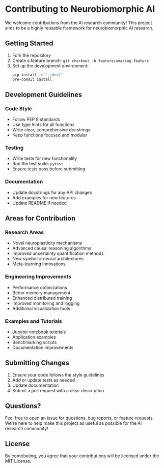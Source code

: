 # Contributing to Neurobiomorphic AI

We welcome contributions from the AI research community! This project aims to be a highly reusable framework for neurobiomorphic AI research.

## Getting Started

1. Fork the repository
2. Create a feature branch: `git checkout -b feature/amazing-feature`
3. Set up the development environment:
   ```bash
   pip install -e ".[dev]"
   pre-commit install
   ```

## Development Guidelines

### Code Style
- Follow PEP 8 standards
- Use type hints for all functions
- Write clear, comprehensive docstrings
- Keep functions focused and modular

### Testing
- Write tests for new functionality
- Run the test suite: `pytest`
- Ensure tests pass before submitting

### Documentation
- Update docstrings for any API changes
- Add examples for new features
- Update README if needed

## Areas for Contribution

### Research Areas
- Novel neuroplasticity mechanisms
- Advanced causal reasoning algorithms
- Improved uncertainty quantification methods
- New symbolic-neural architectures
- Meta-learning innovations

### Engineering Improvements
- Performance optimizations
- Better memory management
- Enhanced distributed training
- Improved monitoring and logging
- Additional visualization tools

### Examples and Tutorials
- Jupyter notebook tutorials
- Application examples
- Benchmarking scripts
- Documentation improvements

## Submitting Changes

1. Ensure your code follows the style guidelines
2. Add or update tests as needed
3. Update documentation
4. Submit a pull request with a clear description

## Questions?

Feel free to open an issue for questions, bug reports, or feature requests. We're here to help make this project as useful as possible for the AI research community!

## License

By contributing, you agree that your contributions will be licensed under the MIT License.